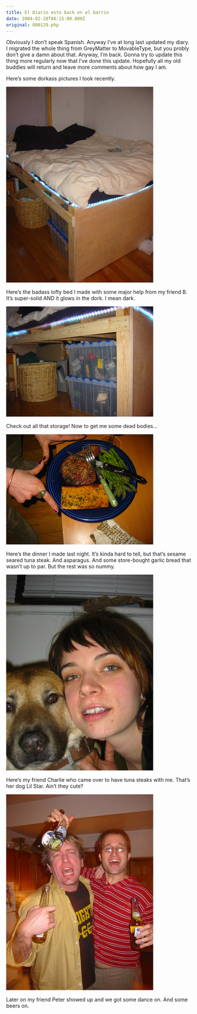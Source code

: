 ```yaml
---
title: El Diario esto back en el barrio
date: 2004-02-28T06:15:00.000Z
original: 000129.php
---
```


Obviously I don’t speak Spanish. Anyway I’ve at long last updated my diary. I migrated the whole thing from GreyMatter to MovableType, but you probly don’t give a damn about that. Anyway, I’m back. Gonna try to update this thing more regularly now that I’ve done this update. Hopefully all my old buddies will return and leave more comments about how gay I am.

Here’s some dorkass pictures I took recently.

<p class="polaroid" style="--deg: -2deg"><img src="./loveboat-top.jpg" /></p>

Here’s the badass lofty bed I made with some major help from my friend B. It’s super-solid AND it glows in the dork. I mean dark.

<p class="polaroid" style="--deg: -2deg"><img src="./loveboat-storage.jpg" /></p>

Check out all that storage! Now to get me some dead bodies…

<p class="polaroid" style="--deg: -2deg"><img src="./tunadinner.jpg" /></p>

Here’s the dinner I made last night. It’s kinda hard to tell, but that’s sesame seared tuna steak. And asparagus. And some store-bought garlic bread that wasn’t up to par. But the rest was so nummy.

<p class="polaroid" style="--deg: -2deg"><img src="./lilstar-charles.jpg" /></p>

Here’s my friend Charlie who came over to have tuna steaks with me. That’s her dog Lil Star. Ain’t they cute?

<p class="polaroid" style="--deg: -2deg"><img src="./peter-pascal.jpg" /></p>

Later on my friend Peter showed up and we got some dance on. And some beers on.


<!-- </div>


<div id="comments">

<a name="comments"></a>

<div class="commentdivider"></div><span class="commentheader">4 Comments</span>



<div class="commentdivider">
<span class="commentauthorbox">Posted by <a href="http://www.pascal.com/cgi-bin/mt/mt-comments.cgi?__mode=red&id=597">Raba</a></span>
<span class="commentdatebox">Tuesday, March  2, 2004</span>
<span class="commenttimebox"> 7:30 PM</span>
</div>
<div class="commentbody">Dude, not only are you gay but you’re seriously disgusting. I only say that because I am your buddy and I felt like I needed to look. Woof Woof, Barf. Gay.</div>
<div class="commentdivider">
<span class="commentauthorbox">Posted by ryan</span>
<span class="commentdatebox">Thursday, March  4, 2004</span>
<span class="commenttimebox"> 2:09 PM</span>
</div>
<div class="commentbody">You’re not really gay are you?  Not that there’s anything wong with that.  Just thought I should know, being your brother and all.  If so- you sure get a lot of p_ssy for a gay guy.</div>
<div class="commentdivider">
<span class="commentauthorbox">Posted by <a href="http://www.pascal.com/cgi-bin/mt/mt-comments.cgi?__mode=red&id=614">raba</a></span>
<span class="commentdatebox">Monday, March  8, 2004</span>
<span class="commenttimebox"> 2:45 PM</span>
</div>
<div class="commentbody">I meant the picture of the foot was disgusting (but it posted to the wrong page . . . damn that movable type). NOT YOU. You’re Not Gay and Not disgusting. That blister, though. Why did I have to look? It haunts me in my sleep.</div>
<div class="commentdivider">
<span class="commentauthorbox">Posted by <a href="http://www.pascal.com/cgi-bin/mt/mt-comments.cgi?__mode=red&id=615">ingrid</a></span>
<span class="commentdatebox">Tuesday, March  9, 2004</span>
<span class="commenttimebox">12:41 PM</span>
</div>
<div class="commentbody">pascal - so is this 1:15 in the morning before the karaoke festivities or is there a computer malfunction since bill & i dropped you and kyle off around 3:00am sat. nite!  hahaha….heck, i think I’M gay -  definitely not straight with the obvious rules of time.</div>



 -->
